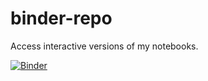 # binder-repo
Access interactive versions of my notebooks.

[![Binder](https://mybinder.org/badge_logo.svg)](https://mybinder.org/v2/gh/antonyross-athex/binder-repo/HEAD)
